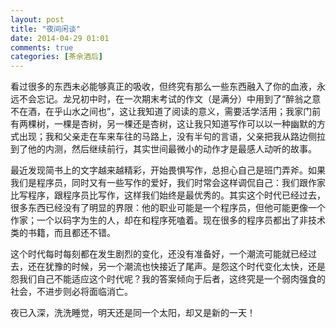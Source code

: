 ```yaml
---
layout: post
title: "夜间闲谈"
date: 2014-04-29 01:01
comments: true
categories: [茶余酒后]
---
```


看过很多的东西未必能够真正的吸收，但终究有那么一些东西融入了你的血液，永远不会忘记。龙兄初中时，在一次期末考试的作文（是满分）中用到了“醉翁之意不在酒，在乎山水之间也”，这让我知道了阅读的意义，需要活学活用；我家门前有两棵树，一棵是杏树，另一棵还是杏树，这让我只知道写作可以以一种幽默的方式出现；我和父亲走在车来车往的马路上，没有半句的言语，父亲把我从路边侧拉到了他的内测，然后继续前行，其实世间最微小的动作才是最感人动听的故事。

最近发现简书上的文字越来越精彩，开始畏惧写作，总担心自己是班门弄斧。如果我们是程序员，同时又有一些写作的爱好，我们时常会这样调侃自己：我们跟作家比写程序，跟程序员比写作，这样我们始终是最优秀的。其实这个时代已经过去，很多东西已经没有了明显的界限：他的职业可能是一个程序员，但他可能更像一个作家；一个以码字为生的人，却在和程序死嗑着。现在很多的程序员都出了非技术类的书籍，而且都还不错。

<!--more-->
这个时代每时每刻都在发生剧烈的变化，还没有准备好，一个潮流可能就已经过去，还在犹豫的时候，另一个潮流也快接近了尾声。是怨这个时代变化太快，还是怨我们自己不能适应这个时代呢？我的答案倾向于后者，这终究是一个弱肉强食的社会，不进步则必将面临消亡。

夜已入深，洗洗睡觉，明天还是同一个太阳，却又是新的一天！